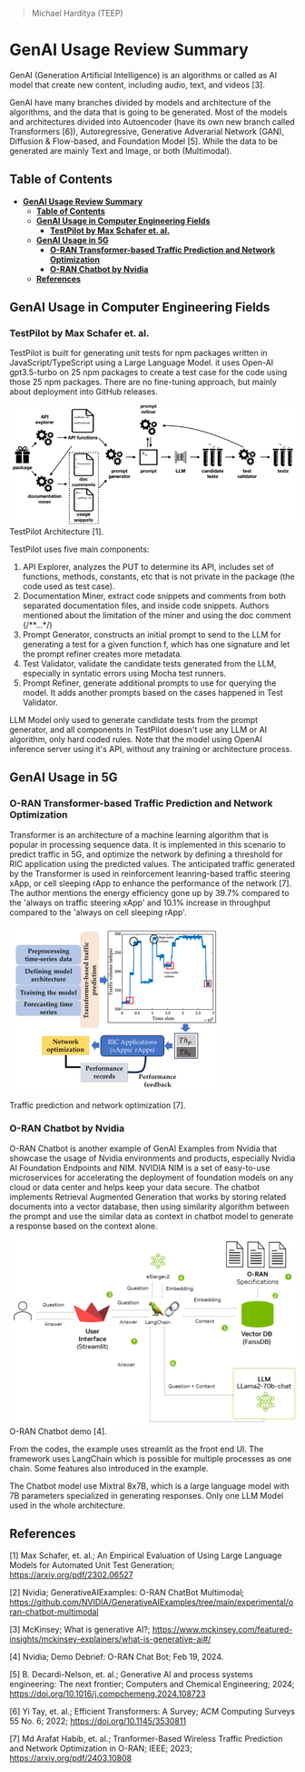 > Michael Harditya (TEEP)
# **GenAI Usage Review Summary**
GenAI (Generation Artificial Intelligence) is an algorithms or called as AI model that create new content, including audio, text, and videos [3].

GenAI have many branches divided by models and architecture of the algorithms, and the data that is going to be generated. Most of the models and architectures divided into Autoencoder (have its own new branch called Transformers [6]), Autoregressive, Generative Adverarial Network (GAN), Diffusion & Flow-based, and Foundation Model [5]. While the data to be generated are mainly Text and Image, or both (Multimodal).

## **Table of Contents**
- [**GenAI Usage Review Summary**](#genai-usage-review-summary)
  - [**Table of Contents**](#table-of-contents)
  - [**GenAI Usage in Computer Engineering Fields**](#genai-usage-in-computer-engineering-fields)
    - [**TestPilot by Max Schafer et. al.**](#testpilot-by-max-schafer-et-al)
  - [**GenAI Usage in 5G**](#genai-usage-in-5g)
    - [**O-RAN Transformer-based Traffic Prediction and Network Optimization**](#o-ran-transformer-based-traffic-prediction-and-network-optimization)
    - [**O-RAN Chatbot by Nvidia**](#o-ran-chatbot-by-nvidia)
  - [**References**](#references)

## **GenAI Usage in Computer Engineering Fields**
### **TestPilot by Max Schafer et. al.**
TestPilot is built for generating unit tests for npm packages written in JavaScript/TypeScript using a Large Language Model. it uses Open-AI gpt3.5-turbo on 25 npm packages to create a test case for the code using those 25 npm packages. There are no fine-tuning approach, but mainly about deployment into GitHub releases.

![alt text](../images/TestPilot.png)
TestPilot Architecture [1].

TestPilot uses five main components:
1. API Explorer, analyzes the PUT to determine its API, includes set of functions, methods, constants, etc that is not private in the package (the code used as test case).
2. Documentation Miner, extract code snippets and comments from both separated documentation files, and inside code snippets. Authors mentioned about the limitation of the miner and using the doc comment (/**...*/)
3. Prompt Generator, constructs an initial prompt to send to the LLM for generating a test for a given function f, which has one signature and let the prompt refiner creates more metadata.
4. Test Validator, validate the candidate tests generated from the LLM, especially in syntatic errors using Mocha test runners.
5. Prompt Refiner, generate additional prompts to use for querying the model. It adds another prompts based on the cases happened in Test Validator.

LLM Model only used to generate candidate tests from the prompt generator, and all components in TestPilot doesn't use any LLM or AI algorithm, only hard coded rules. Note that the model using OpenAI inference server using it's API, without any training or architecture process.

## **GenAI Usage in 5G**
### **O-RAN Transformer-based Traffic Prediction and Network Optimization**
Transformer is an architecture of a machine learning algorithm that is popular in processing sequence data. It is implemented in this scenario to predict traffic in 5G, and optimize the network by defining a threshold for RIC application using the predicted values. The anticipated traffic generated by the Transformer is used in reinforcement leanring-based traffic steering xApp, or cell sleeping rApp to enhance the performance of the network [7]. The author mentions the energy efficiency gone up by 39.7% compared to the 'always on traffic steering xApp' and 10.1% increase in throughput compared to the 'always on cell sleeping rApp'.

![alt text](../images/traffic-pred.png)

Traffic prediction and network optimization [7].
### **O-RAN Chatbot by Nvidia**
O-RAN Chatbot is another example of GenAI Examples from Nvidia that showcase the usage of Nvidia environments and products, especially Nvidia AI Foundation Endpoints and NIM. NVIDIA NIM is a set of easy-to-use microservices for accelerating the deployment of foundation models on any cloud or data center and helps keep your data secure. The chatbot implements Retrieval Augmented Generation that works by storing related documents into a vector database, then using similarity algorithm between the prompt and use the similar data as context in chatbot model to generate a response based on the context alone.

![alt text](../images/demo-debrief.png)
O-RAN Chatbot demo [4].

From the codes, the example uses streamlit as the front end UI. The framework uses LangChain which is possible for multiple processes as one chain. Some features also introduced in the example.

The Chatbot model use Mixtral 8x7B, which is a large language model with 7B parameters specialized in generating responses. Only one LLM Model used in the whole architecture.

## **References**
[1] Max Schafer, et. al.; An Empirical Evaluation of Using Large Language Models for Automated Unit Test Generation; https://arxiv.org/pdf/2302.06527

[2] Nvidia; GenerativeAIExamples: O-RAN ChatBot Multimodal; https://github.com/NVIDIA/GenerativeAIExamples/tree/main/experimental/oran-chatbot-multimodal

[3] McKinsey; What is generative AI?; https://www.mckinsey.com/featured-insights/mckinsey-explainers/what-is-generative-ai#/

[4] Nvidia; Demo Debrief: O-RAN Chat Bot; Feb 19, 2024.

[5] B. Decardi-Nelson, et. al.; Generative AI and process systems engineering: The next frontier; Computers and Chemical Engineering; 2024; https://doi.org/10.1016/j.compchemeng.2024.108723

[6] Yi Tay, et. al.; Efficient Transformers: A Survey; ACM Computing Surveys 55 No. 6; 2022; https://doi.org/10.1145/3530811

[7] Md Arafat Habib, et. al.; Tranformer-Based Wireless Traffic Prediction and Network Optimization in O-RAN; IEEE; 2023; https://arxiv.org/pdf/2403.10808